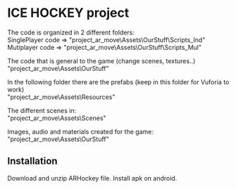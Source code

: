 # ICE HOCKEY project

The code is organized in 2 different folders:  
SinglePlayer code => "project_ar_move\Assets\OurStuff\Scripts_Ind"  
Mutiplayer code => "project_ar_move\Assets\OurStuff\Scripts_Mul"  

The code that is general to the game (change scenes, textures..)  
"project_ar_move\Assets\OurStuff"  

In the following folder there are the prefabs (keep in this folder for Vuforia to work)  
"project_ar_move\Assets\Resources"  

The different scenes in:  
"project_ar_move\Assets\Scenes"  

Images, audio and materials created for the game:  
"project_ar_move\Assets\OurStuff"  

## Installation
Download and unzip ARHockey file. Install apk on android. 
